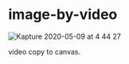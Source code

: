 # image-by-video

![Kapture 2020-05-09 at 4 44 27](https://user-images.githubusercontent.com/12035578/81443180-e675b700-91af-11ea-96fa-da00c598af6f.gif)

video copy to canvas.

